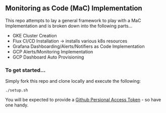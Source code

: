 ## Monitoring as Code (MaC) Implementation
This repo attempts to lay a general framework to play with a MaC Implementation and is broken down into the following parts...

- GKE Cluster Creation
- Flux CI/CD Installation -> installs various k8s resources
- Grafana Dashboarding/Alerts/Notifiers as Code Implementation
- GCP Alerts/Monitoring Implementation
- GCP Dashboard Auto Provisioning

### To get started...

Simply fork this repo and clone locally and execute the following:

`./setup.sh`

You will be expected to provide a [Github Persional Access Token](https://docs.github.com/en/free-pro-team@latest/github/authenticating-to-github/creating-a-personal-access-token) - so have one handy.